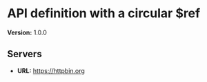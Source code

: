 # API definition with a circular $ref

**Version:** 1.0.0

## Servers

- **URL:** https://httpbin.org
